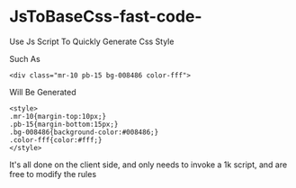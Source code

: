 # JsToBaseCss-fast-code-
Use Js Script To Quickly Generate Css Style

Such As
```
<div class="mr-10 pb-15 bg-008486 color-fff">
```
Will Be Generated
```
<style>
.mr-10{margin-top:10px;}
.pb-15{margin-bottom:15px;}
.bg-008486{background-color:#008486;}
.color-fff{color:#fff;}
</style>
```

It's all done on the client side, and only needs to invoke a 1k script, and are free to modify the rules